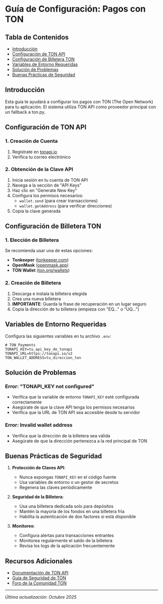 # Guía de Configuración: Pagos con TON

## Tabla de Contenidos
- [Introducción](#introducción)
- [Configuración de TON API](#configuración-de-ton-api)
- [Configuración de Billetera TON](#configuración-de-billetera-ton)
- [Variables de Entorno Requeridas](#variables-de-entorno-requeridas)
- [Solución de Problemas](#solución-de-problemas)
- [Buenas Prácticas de Seguridad](#buenas-prácticas-de-seguridad)

## Introducción

Esta guía te ayudará a configurar los pagos con TON (The Open Network) para tu aplicación. El sistema utiliza TON API como proveedor principal con un fallback a ton.py.

## Configuración de TON API

### 1. Creación de Cuenta
1. Regístrate en [tonapi.io](https://tonapi.io/)
2. Verifica tu correo electrónico

### 2. Obtención de la Clave API
1. Inicia sesión en tu cuenta de TON API
2. Navega a la sección de "API Keys"
3. Haz clic en "Generate New Key"
4. Configura los permisos necesarios:
   - `wallet.send` (para crear transacciones)
   - `wallet.getAddress` (para verificar direcciones)
5. Copia la clave generada

## Configuración de Billetera TON

### 1. Elección de Billetera
Se recomienda usar una de estas opciones:
- **Tonkeeper** ([tonkeeper.com](https://tonkeeper.com/))
- **OpenMask** ([openmask.app](https://openmask.app/))
- **TON Wallet** ([ton.org/wallets](https://ton.org/wallets))

### 2. Creación de Billetera
1. Descarga e instala la billetera elegida
2. Crea una nueva billetera
3. **IMPORTANTE**: Guarda la frase de recuperación en un lugar seguro
4. Copia la dirección de tu billetera (empieza con "EQ..." o "UQ...")

## Variables de Entorno Requeridas

Configura las siguientes variables en tu archivo `.env`:

```env
# TON Payments
TONAPI_KEY=tu_api_key_de_tonapi
TONAPI_URL=https://tonapi.io/v2
TON_WALLET_ADDRESS=tu_direccion_ton
```

## Solución de Problemas

### Error: "TONAPI_KEY not configured"
- Verifica que la variable de entorno `TONAPI_KEY` esté configurada correctamente
- Asegúrate de que la clave API tenga los permisos necesarios
- Verifica que la URL de TON API sea accesible desde tu servidor

### Error: Invalid wallet address
- Verifica que la dirección de la billetera sea válida
- Asegúrate de que la dirección pertenezca a la red principal de TON

## Buenas Prácticas de Seguridad

1. **Protección de Claves API**:
   - Nunca expongas `TONAPI_KEY` en el código fuente
   - Usa variables de entorno o un gestor de secretos
   - Regenera las claves periódicamente

2. **Seguridad de la Billetera**:
   - Usa una billetera dedicada solo para depósitos
   - Mantén la mayoría de los fondos en una billetera fría
   - Habilita la autenticación de dos factores si está disponible

3. **Monitoreo**:
   - Configura alertas para transacciones entrantes
   - Monitorea regularmente el saldo de la billetera
   - Revisa los logs de la aplicación frecuentemente

## Recursos Adicionales

- [Documentación de TON API](https://tonapi.io/docs)
- [Guía de Seguridad de TON](https://ton.org/security)
- [Foro de la Comunidad TON](https://t.me/tondev_eng)

---

*Última actualización: Octubre 2025*
